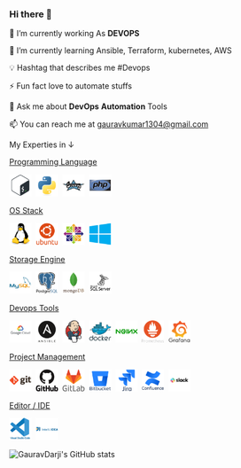 ### Hi there 👋

🏢 I’m currently working As **DEVOPS** 

🌱 I’m currently learning Ansible, Terraform, kubernetes, AWS

💡 Hashtag that describes me #Devops

⚡ Fun fact love to automate stuffs

💬 Ask me about **DevOps** **Automation** Tools

📫 You can reach me at gauravkumar1304@gmail.com

My Experties in &#8595;

[Programming Language](#programming-language)

<div>
<img src="https://github.com/devicons/devicon/blob/master/icons/bash/bash-original.svg" title="bash" alt="bash" width="40" height="40"/>&nbsp;
<img src="https://github.com/devicons/devicon/blob/master/icons/python/python-original.svg" title="python" alt="python" width="40" height="40"/>&nbsp;
<img src="https://github.com/devicons/devicon/blob/master/icons/groovy/groovy-original.svg" title="groovy" alt="groovy" width="40" height="40"/>&nbsp;
<img src="https://github.com/devicons/devicon/blob/master/icons/php/php-original.svg" title="php" alt="php" width="40" height="40"/>&nbsp;
</div>



[OS Stack](#operatingsystem)

<div>
<img src="https://github.com/devicons/devicon/blob/master/icons/linux/linux-original.svg" title="linux" alt="linux" width="40" height="40"/>&nbsp;
<img src="https://github.com/devicons/devicon/blob/master/icons/ubuntu/ubuntu-plain-wordmark.svg" title="ubuntu" alt="ubuntu" width="40" height="40"/>&nbsp;
<img src="https://github.com/devicons/devicon/blob/master/icons/centos/centos-original.svg" title="centos" alt="centos" width="40" height="40"/>&nbsp;
<img src="https://github.com/devicons/devicon/blob/master/icons/windows8/windows8-original.svg" title="windows" alt="windows" width="40" height="40"/>&nbsp;
</div>



[Storage Engine](#database)

<div>
    <img src="https://github.com/devicons/devicon/blob/master/icons/mysql/mysql-original-wordmark.svg" title="mysql" alt="mysql" width="40" height="40"/>&nbsp;
    <img src="https://github.com/devicons/devicon/blob/master/icons/postgresql/postgresql-original-wordmark.svg" title="postgresql" alt="postgresql" width="40" height="40"/>&nbsp;
    <img src="https://github.com/devicons/devicon/blob/master/icons/mongodb/mongodb-original-wordmark.svg" title="mongodb" alt="mongodb" width="40" height="40"/>&nbsp;
    <img src="https://github.com/devicons/devicon/blob/master/icons/microsoftsqlserver/microsoftsqlserver-plain-wordmark.svg" title="mssql" alt="mssql" width="40" height="40"/>&nbsp;
    </div>
    
    

[Devops Tools](#devops)

<div>
    <img src="https://github.com/devicons/devicon/blob/master/icons/googlecloud/googlecloud-original-wordmark.svg" title="gcp" alt="gcp" width="40" height="40"/>&nbsp;
    <img src="https://github.com/devicons/devicon/blob/master/icons/ansible/ansible-original-wordmark.svg" title="ansible" alt="ansible" width="40" height="40"/>&nbsp;
    <img src="https://github.com/devicons/devicon/blob/master/icons/jenkins/jenkins-original.svg" title="jenkins" alt="jenkins" width="40" height="40"/>&nbsp;
    <img src="https://github.com/devicons/devicon/blob/master/icons/docker/docker-original-wordmark.svg" title="docker" alt="docker" width="40" height="40"/>&nbsp;
    <img src="https://github.com/devicons/devicon/blob/master/icons/nginx/nginx-original.svg" title="nginx" alt="nginx" width="40" height="40"/>&nbsp;
    <img src="https://github.com/devicons/devicon/blob/master/icons/prometheus/prometheus-original-wordmark.svg" title="prometheus" alt="prometheus" width="40" height="40"/>&nbsp;
    <img src="https://github.com/devicons/devicon/blob/master/icons/grafana/grafana-original-wordmark.svg" title="grafana" alt="grafana" width="40" height="40"/>&nbsp;
</div>



[Project Management](#projectmanagement)

<div>
    <img src="https://github.com/devicons/devicon/blob/master/icons/git/git-original-wordmark.svg" title="git" alt="git" width="40" height="40"/>&nbsp;
    <img src="https://github.com/devicons/devicon/blob/master/icons/github/github-original-wordmark.svg" title="github" alt="github" width="40" height="40"/>&nbsp;
    <img src="https://github.com/devicons/devicon/blob/master/icons/gitlab/gitlab-original-wordmark.svg" title="gitlab" alt="gitlab" width="40" height="40"/>&nbsp;
    <img src="https://github.com/devicons/devicon/blob/master/icons/bitbucket/bitbucket-original-wordmark.svg" title="bitbucket" alt="bitbucket" width="40" height="40"/>&nbsp;
    <img src="https://github.com/devicons/devicon/blob/master/icons/jira/jira-original-wordmark.svg" title="jira" alt="jira" width="40" height="40"/>&nbsp;
    <img src="https://github.com/devicons/devicon/blob/master/icons/confluence/confluence-original-wordmark.svg" title="confluence" alt="confluence" width="40" height="40"/>&nbsp;
    <img src="https://github.com/devicons/devicon/blob/master/icons/slack/slack-original-wordmark.svg" title="slack" alt="slack" width="40" height="40"/>&nbsp;
</div>



[Editor / IDE](#editor)
<div>
    <img src="https://github.com/devicons/devicon/blob/master/icons/vscode/vscode-original-wordmark.svg" title="vscode" alt="vscode" width="40" height="40"/>&nbsp;
    <img src="https://github.com/devicons/devicon/blob/master/icons/intellij/intellij-original-wordmark.svg" title="intellij" alt="intellij" width="40" height="40"/>&nbsp;    
    
</div>


![GauravDarji's GitHub stats](https://github-readme-stats.vercel.app/api?username=GauravDarji&hide=contribs,prs)
<!--
**GauravDarji/GauravDarji** is a ✨ _special_ ✨ repository because its `README.md` (this file) appears on your GitHub profile.

Here are some ideas to get you started:
### :hammer_and_wrench: Languages and Tools :
- 🔭 I’m currently working on ...
- 🌱 I’m currently learning ...
- 👯 I’m looking to collaborate on ...
- 🤔 I’m looking for help with ...
- 💬 Ask me about ...
- 📫 How to reach me: ...
- 😄 Pronouns: ...
- ⚡ Fun fact: ...
-->
